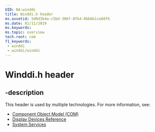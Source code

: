 ```yaml
---
UID: NA:winddi
title: Winddi.h header
ms.assetid: 5d0d3b4a-c5bd-306f-8fb4-0bb6b1ce60f6
ms.date: 01/11/2019
ms.keywords: 
ms.topic: overview
tech.root: com
f1_keywords:
 - winddi
 - winddi/winddi
---
```


# Winddi.h header


## -description

This header is used by multiple technologies. For more information, see:

- [Component Object Model (COM)](../_com/index.md)
- [Display Devices Reference](../_display/index.md)
- [System Services](../_base/index.md)

